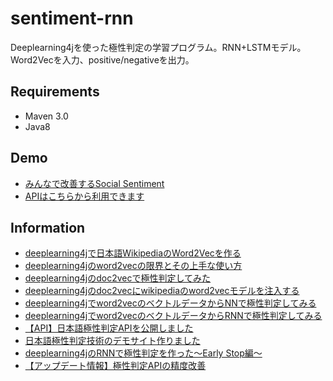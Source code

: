 # sentiment-rnn
Deeplearning4jを使った極性判定の学習プログラム。RNN+LSTMモデル。Word2Vecを入力、positive/negativeを出力。

## Requirements
- Maven 3.0
- Java8

## Demo
- [みんなで改善するSocial Sentiment](https://mashup.apitore.com/social-sentiment/index.html)
- [APIはこちらから利用できます](https://apitore.com/store/apis/details?id=11)

## Information
- [deeplearning4jで日本語WikipediaのWord2Vecを作る](http://blog.apitore.com/2016/09/19/deeplearning4j-jwikipedia-word2vec/)
- [deeplearning4jのword2vecの限界とその上手な使い方](http://blog.apitore.com/2016/09/22/deeplearning4j-word2vec-limitation-and-application/)
- [deeplearning4jのdoc2vecで極性判定してみた](http://blog.apitore.com/2016/10/17/deeplearning4j-doc2vec-sentiment/)
- [deeplearning4jのdoc2vecにwikipediaのword2vecモデルを注入する](http://blog.apitore.com/2016/10/18/deeplearning4j-doc2vec-word2vec-injection/)
- [deeplearning4jでword2vecのベクトルデータからNNで極性判定してみる](http://blog.apitore.com/2016/10/19/deeplearning4j-word2vec-neuralnetwork-sentiment/)
- [deeplearning4jでword2vecのベクトルデータからRNNで極性判定してみる](http://blog.apitore.com/2016/10/20/deeplearning4j-word2vec-rnn/)
- [【API】日本語極性判定APIを公開しました](http://blog.apitore.com/2016/10/24/sentiment-classification-api/)
- [日本語極性判定技術のデモサイト作りました](http://blog.apitore.com/2016/10/25/ja-sentiment-classification-demo/)
- [deeplearning4jのRNNで極性判定を作った～Early Stop編～](http://blog.apitore.com/2016/11/01/deeplearning4j-rnn-sentiment-early-stop/)
- [【アップデート情報】極性判定APIの精度改善](http://blog.apitore.com/2016/11/06/update-info-sentiment-api/)

